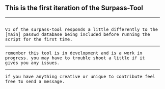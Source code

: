 ## This is the first iteration of the Surpass-Tool
<hr noshade>
<br>
<tt>
V1 of the surpass-tool responds a little differently to the [main] passwd 
database being included before running the script for the first time.</tt>
<br>
<hr>
<tt>remember this tool is in development and is a work in progress. 
you may have to trouble shoot a little if it gives you any issues.</tt>
<br>
<hr>
<tt>if you have anything creative or unique to contribute feel free to send a message.</tt>
<br>
